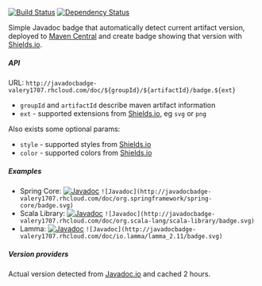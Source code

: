 [![Build Status](https://travis-ci.org/valery1707/javadoc-badge.svg)](https://travis-ci.org/valery1707/javadoc-badge)
[![Dependency Status](https://www.versioneye.com/user/projects/5680e5fdeb4f47003c000271/badge.svg?style=flat)](https://www.versioneye.com/user/projects/5680e5fdeb4f47003c000271)

Simple Javadoc badge that automatically detect current artifact version, deployed to [Maven Central](https://search.maven.org/) and create badge showing that version with [Shields.io](http://shields.io/).

##### API

URL: `http://javadocbadge-valery1707.rhcloud.com/doc/${groupId}/${artifactId}/badge.${ext}`
* `groupId` and `artifactId` describe maven artifact information
* `ext` - supported extensions from [Shields.io](http://shields.io/#styles), eg `svg` or `png`

Also exists some optional params:
* `style` - supported styles from [Shields.io](http://shields.io/#styles)
* `color` - supported colors from [Shields.io](http://shields.io/#your-badge)

##### Examples

* Spring Core: [![Javadoc](http://javadocbadge-valery1707.rhcloud.com/doc/org.springframework/spring-core/badge.svg)](http://www.javadoc.io/doc/org.springframework/spring-core) `![Javadoc](http://javadocbadge-valery1707.rhcloud.com/doc/org.springframework/spring-core/badge.svg)`
* Scala Library: [![Javadoc](http://javadocbadge-valery1707.rhcloud.com/doc/org.scala-lang/scala-library/badge.svg)](http://www.javadoc.io/doc/org.scala-lang/scala-library) `![Javadoc](http://javadocbadge-valery1707.rhcloud.com/doc/org.scala-lang/scala-library/badge.svg)`
* Lamma: [![Javadoc](http://javadocbadge-valery1707.rhcloud.com/doc/io.lamma/lamma_2.11/badge.svg)](http://www.javadoc.io/doc/io.lamma/lamma_2.11) `![Javadoc](http://javadocbadge-valery1707.rhcloud.com/doc/io.lamma/lamma_2.11/badge.svg)`

##### Version providers

Actual version detected from [Javadoc.io](http://www.javadoc.io) and cached 2 hours.
